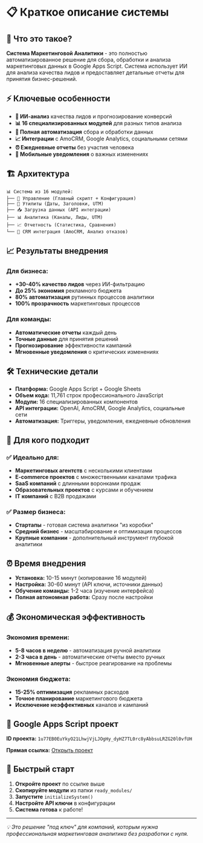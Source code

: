 # 📋 Краткое описание системы

## 🎯 Что это такое?

**Система Маркетинговой Аналитики** - это полностью автоматизированное решение для сбора, обработки и анализа маркетинговых данных в Google Apps Script. Система использует ИИ для анализа качества лидов и предоставляет детальные отчеты для принятия бизнес-решений.

## ⚡ Ключевые особенности

- **🤖 ИИ-анализ** качества лидов и прогнозирование конверсий
- **📊 16 специализированных модулей** для разных типов анализа
- **🔄 Полная автоматизация** сбора и обработки данных
- **📈 Интеграции** с AmoCRM, Google Analytics, социальными сетями
- **⏰ Ежедневные отчеты** без участия человека
- **📱 Мобильные уведомления** о важных изменениях

## 🏗️ Архитектура

```
📊 Система из 16 модулей:
├── 🎯 Управление (Главный скрипт + Конфигурация)
├── 🔧 Утилиты (Даты, Заголовки, UTM)
├── 📥 Загрузка данных (API интеграции)
├── 📊 Аналитика (Каналы, Лиды, UTM)
├── 📈 Отчетность (Статистика, Сравнения)
└── 💼 CRM интеграция (AmoCRM, Анализ отказов)
```

## 📈 Результаты внедрения

### Для бизнеса:
- **+30-40% качество лидов** через ИИ-фильтрацию
- **До 25% экономия** рекламного бюджета
- **80% автоматизация** рутинных процессов аналитики
- **100% прозрачность** маркетинговых процессов

### Для команды:
- **Автоматические отчеты** каждый день
- **Точные данные** для принятия решений
- **Прогнозирование** эффективности кампаний
- **Мгновенные уведомления** о критических изменениях

## 🛠️ Технические детали

- **Платформа:** Google Apps Script + Google Sheets
- **Объем кода:** 11,761 строк профессионального JavaScript
- **Модули:** 16 специализированных компонентов
- **API интеграции:** OpenAI, AmoCRM, Google Analytics, социальные сети
- **Автоматизация:** Триггеры, уведомления, ежедневные обновления

## 🎯 Для кого подходит

### ✅ Идеально для:
- **Маркетинговых агентств** с несколькими клиентами
- **E-commerce проектов** с множественными каналами трафика
- **SaaS компаний** с длинными воронками продаж
- **Образовательных проектов** с курсами и обучением
- **IT компаний** с B2B продажами

### ✅ Размер бизнеса:
- **Стартапы** - готовая система аналитики "из коробки"
- **Средний бизнес** - масштабирование и оптимизация процессов
- **Крупные компании** - дополнительный инструмент глубокой аналитики

## ⏰ Время внедрения

- **Установка:** 10-15 минут (копирование 16 модулей)
- **Настройка:** 30-60 минут (API ключи, источники данных)
- **Обучение команды:** 1-2 часа (изучение интерфейса)
- **Полная автономная работа:** Сразу после настройки

## 💰 Экономическая эффективность

### Экономия времени:
- **5-8 часов в неделю** - автоматизация ручной аналитики
- **2-3 часа в день** - автоматические отчеты вместо ручных
- **Мгновенные алерты** - быстрое реагирование на проблемы

### Экономия бюджета:
- **15-25% оптимизация** рекламных расходов
- **Точное планирование** маркетингового бюджета
- **Исключение неэффективных** каналов и кампаний

## 🎯 Google Apps Script проект

**ID проекта:** `1u77EB0EuYkyO21LhwjVjLJOgHy_dyHZ7TL0rc8yAbbsuLRZG20l0vfUH`

**Прямая ссылка:** [Открыть проект](https://script.google.com/d/1u77EB0EuYkyO21LhwjVjLJOgHy_dyHZ7TL0rc8yAbbsuLRZG20l0vfUH/edit)

## 🚀 Быстрый старт

1. **Откройте проект** по ссылке выше
2. **Скопируйте модули** из папки `ready_modules/`
3. **Запустите** `initializeSystem()`
4. **Настройте API ключи** в конфигурации
5. **Система готова** к работе!

---

*💡 Это решение "под ключ" для компаний, которым нужна профессиональная маркетинговая аналитика без разработки с нуля.*
